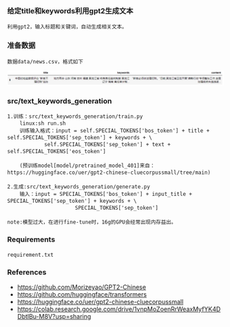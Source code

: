 ### 给定title和keywords利用gpt2生成文本
    利用gpt2，输入标题和关键词，自动生成相关文本。
    
### 准备数据
    数据data/news.csv，格式如下
![image](https://raw.githubusercontent.com/jiangnanboy/text_generation/master/img/data.png)

### src/text_keywords_generation
    1.训练：src/text_keywords_generation/train.py
        linux:sh run.sh
        训练输入格式：input = self.SPECIAL_TOKENS['bos_token'] + title + self.SPECIAL_TOKENS['sep_token'] + keywords + \
                self.SPECIAL_TOKENS['sep_token'] + text + self.SPECIAL_TOKENS['eos_token']
                
        (预训练model[model/pretrained_model_401]来自：https://huggingface.co/uer/gpt2-chinese-cluecorpussmall/tree/main)
   
    2.生成:src/text_keywords_generation/generate.py
        输入：input = SPECIAL_TOKENS['bos_token'] + input_title + SPECIAL_TOKENS['sep_token'] + keywords + \
                          SPECIAL_TOKENS['sep_token']

    note:模型过大，在进行fine-tune时，16g的GPU会经常出现内存益出。
### Requirements
    requirement.txt

### References
* https://github.com/Morizeyao/GPT2-Chinese
* https://github.com/huggingface/transformers
* https://huggingface.co/uer/gpt2-chinese-cluecorpussmall
* https://colab.research.google.com/drive/1vnpMoZoenRrWeaxMyfYK4DDbtlBu-M8V?usp=sharing
    